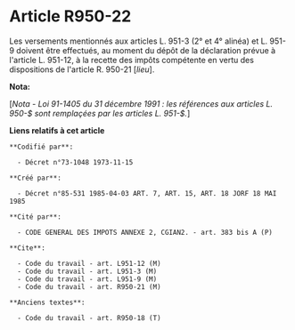 # Article R950-22

Les versements mentionnés aux articles L. 951-3 (2° et 4° alinéa) et L. 951-9 doivent être effectués, au moment du dépôt de
la déclaration prévue à l'article L. 951-12, à la recette des impôts compétente en vertu des dispositions de l'article R.
950-21 [*lieu*].

**Nota:**

[*Nota - Loi 91-1405 du 31 décembre 1991 : les références aux articles L. 950-$ sont remplaçées par les articles L. 951-$.*]

**Liens relatifs à cet article**

	**Codifié par**:

	  - Décret n°73-1048 1973-11-15

	**Créé par**:

	  - Décret n°85-531 1985-04-03 ART. 7, ART. 15, ART. 18 JORF 18 MAI 1985

	**Cité par**:

	  - CODE GENERAL DES IMPOTS ANNEXE 2, CGIAN2. - art. 383 bis A (P)

	**Cite**:

	  - Code du travail - art. L951-12 (M)
	  - Code du travail - art. L951-3 (M)
	  - Code du travail - art. L951-9 (M)
	  - Code du travail - art. R950-21 (M)

	**Anciens textes**:

	  - Code du travail - art. R950-18 (T)
